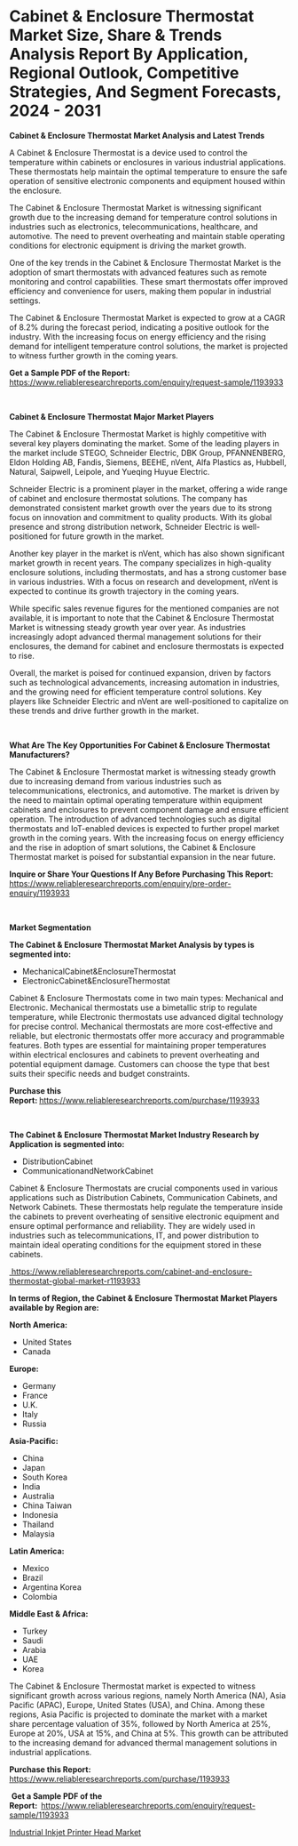 <p><h1>Cabinet & Enclosure Thermostat Market Size, Share & Trends Analysis Report By Application, Regional Outlook, Competitive Strategies, And Segment Forecasts, 2024 - 2031</h1></p><p><strong>Cabinet & Enclosure Thermostat Market Analysis and Latest Trends</strong></p>
<p><p>A Cabinet & Enclosure Thermostat is a device used to control the temperature within cabinets or enclosures in various industrial applications. These thermostats help maintain the optimal temperature to ensure the safe operation of sensitive electronic components and equipment housed within the enclosure.</p><p>The Cabinet & Enclosure Thermostat Market is witnessing significant growth due to the increasing demand for temperature control solutions in industries such as electronics, telecommunications, healthcare, and automotive. The need to prevent overheating and maintain stable operating conditions for electronic equipment is driving the market growth.</p><p>One of the key trends in the Cabinet & Enclosure Thermostat Market is the adoption of smart thermostats with advanced features such as remote monitoring and control capabilities. These smart thermostats offer improved efficiency and convenience for users, making them popular in industrial settings.</p><p>The Cabinet & Enclosure Thermostat Market is expected to grow at a CAGR of 8.2% during the forecast period, indicating a positive outlook for the industry. With the increasing focus on energy efficiency and the rising demand for intelligent temperature control solutions, the market is projected to witness further growth in the coming years.</p></p>
<p><strong>Get a Sample PDF of the Report:&nbsp;</strong> <a href="https://www.reliableresearchreports.com/enquiry/request-sample/1193933">https://www.reliableresearchreports.com/enquiry/request-sample/1193933</a></p>
<p>&nbsp;</p>
<p><strong>Cabinet & Enclosure Thermostat Major Market Players</strong></p>
<p><p>The Cabinet & Enclosure Thermostat Market is highly competitive with several key players dominating the market. Some of the leading players in the market include STEGO, Schneider Electric, DBK Group, PFANNENBERG, Eldon Holding AB, Fandis, Siemens, BEEHE, nVent, Alfa Plastics as, Hubbell, Natural, Saipwell, Leipole, and Yueqing Huyue Electric.</p><p>Schneider Electric is a prominent player in the market, offering a wide range of cabinet and enclosure thermostat solutions. The company has demonstrated consistent market growth over the years due to its strong focus on innovation and commitment to quality products. With its global presence and strong distribution network, Schneider Electric is well-positioned for future growth in the market.</p><p>Another key player in the market is nVent, which has also shown significant market growth in recent years. The company specializes in high-quality enclosure solutions, including thermostats, and has a strong customer base in various industries. With a focus on research and development, nVent is expected to continue its growth trajectory in the coming years.</p><p>While specific sales revenue figures for the mentioned companies are not available, it is important to note that the Cabinet & Enclosure Thermostat Market is witnessing steady growth year over year. As industries increasingly adopt advanced thermal management solutions for their enclosures, the demand for cabinet and enclosure thermostats is expected to rise.</p><p>Overall, the market is poised for continued expansion, driven by factors such as technological advancements, increasing automation in industries, and the growing need for efficient temperature control solutions. Key players like Schneider Electric and nVent are well-positioned to capitalize on these trends and drive further growth in the market.</p></p>
<p>&nbsp;</p>
<p><strong>What Are The Key Opportunities For Cabinet & Enclosure Thermostat Manufacturers?</strong></p>
<p><p>The Cabinet & Enclosure Thermostat market is witnessing steady growth due to increasing demand from various industries such as telecommunications, electronics, and automotive. The market is driven by the need to maintain optimal operating temperature within equipment cabinets and enclosures to prevent component damage and ensure efficient operation. The introduction of advanced technologies such as digital thermostats and IoT-enabled devices is expected to further propel market growth in the coming years. With the increasing focus on energy efficiency and the rise in adoption of smart solutions, the Cabinet & Enclosure Thermostat market is poised for substantial expansion in the near future.</p></p>
<p><strong>Inquire or Share Your Questions If Any Before Purchasing This Report:</strong> <a href="https://www.reliableresearchreports.com/enquiry/pre-order-enquiry/1193933">https://www.reliableresearchreports.com/enquiry/pre-order-enquiry/1193933</a></p>
<p>&nbsp;</p>
<p><strong>Market Segmentation</strong></p>
<p><strong>The Cabinet & Enclosure Thermostat Market Analysis by types is segmented into:</strong></p>
<p><ul><li>MechanicalCabinet&EnclosureThermostat</li><li>ElectronicCabinet&EnclosureThermostat</li></ul></p>
<p><p>Cabinet & Enclosure Thermostats come in two main types: Mechanical and Electronic. Mechanical thermostats use a bimetallic strip to regulate temperature, while Electronic thermostats use advanced digital technology for precise control. Mechanical thermostats are more cost-effective and reliable, but electronic thermostats offer more accuracy and programmable features. Both types are essential for maintaining proper temperatures within electrical enclosures and cabinets to prevent overheating and potential equipment damage. Customers can choose the type that best suits their specific needs and budget constraints.</p></p>
<p><strong>Purchase this Report:&nbsp;</strong><a href="https://www.reliableresearchreports.com/purchase/1193933">https://www.reliableresearchreports.com/purchase/1193933</a></p>
<p>&nbsp;</p>
<p><strong>The Cabinet & Enclosure Thermostat Market Industry Research by Application is segmented into:</strong></p>
<p><ul><li>DistributionCabinet</li><li>CommunicationandNetworkCabinet</li></ul></p>
<p><p>Cabinet & Enclosure Thermostats are crucial components used in various applications such as Distribution Cabinets, Communication Cabinets, and Network Cabinets. These thermostats help regulate the temperature inside the cabinets to prevent overheating of sensitive electronic equipment and ensure optimal performance and reliability. They are widely used in industries such as telecommunications, IT, and power distribution to maintain ideal operating conditions for the equipment stored in these cabinets.</p></p>
<p><a href="https://www.reliableresearchreports.com/cabinet-and-enclosure-thermostat-global-market-r1193933">&nbsp;https://www.reliableresearchreports.com/cabinet-and-enclosure-thermostat-global-market-r1193933</a></p>
<p><strong>In terms of Region, the Cabinet & Enclosure Thermostat Market Players available by Region are:</strong></p>
<p>
    <p> <strong> North America: </strong>
        <ul>
            <li>United States</li>
            <li>Canada</li>
        </ul>
        </p> 
    <p> <strong> Europe: </strong>
        <ul>
            <li>Germany</li>
            <li>France</li>
            <li>U.K.</li>
            <li>Italy</li>
            <li>Russia</li>
        </ul>
        </p> 
    <p> <strong> Asia-Pacific: </strong>
        <ul>
            <li>China</li>
            <li>Japan</li>
            <li>South Korea</li>
            <li>India</li>
            <li>Australia</li>
            <li>China Taiwan</li>
            <li>Indonesia</li>
            <li>Thailand</li>
            <li>Malaysia</li>
        </ul>
        </p> 
    <p> <strong> Latin America: </strong>
        <ul>
            <li>Mexico</li>
            <li>Brazil</li>
            <li>Argentina Korea</li>
            <li>Colombia</li>
        </ul>
        </p> 
    <p> <strong> Middle East & Africa: </strong>
        <ul>
            <li>Turkey</li>
            <li>Saudi</li>
            <li>Arabia</li>
            <li>UAE</li>
            <li>Korea</li>
        </ul>
    </p>
    </p>
<p><p>The Cabinet & Enclosure Thermostat market is expected to witness significant growth across various regions, namely North America (NA), Asia Pacific (APAC), Europe, United States (USA), and China. Among these regions, Asia Pacific is projected to dominate the market with a market share percentage valuation of 35%, followed by North America at 25%, Europe at 20%, USA at 15%, and China at 5%. This growth can be attributed to the increasing demand for advanced thermal management solutions in industrial applications.</p></p>
<p><strong>Purchase this Report: </strong><a href="https://www.reliableresearchreports.com/purchase/1193933">https://www.reliableresearchreports.com/purchase/1193933</a></p>
<p>&nbsp;<strong>Get a Sample PDF of the Report:&nbsp;&nbsp;</strong><a href="https://www.reliableresearchreports.com/enquiry/request-sample/1193933">https://www.reliableresearchreports.com/enquiry/request-sample/1193933</a></p>
<p><strong></strong></p>
<p><p><a href="https://issuu.com/reportprime-2/docs/industrial-inkjet-printer-head-market-size-2030.pp">Industrial Inkjet Printer Head Market</a></p></p>